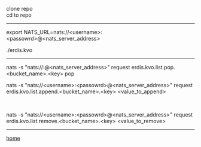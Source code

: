 clone repo <br>
cd to repo <br>

---

export NATS_URL=nats://\<username>:\<passowrd>@<nats_server_address> 

./erdis.kvo 

---

nats -s "nats://<username>:<passowrd>@<nats_server_address>" request erdis.kvo.list.pop.<bucket_name>.\<key> pop

nats -s "nats://\<username>:\<passowrd>@<nats_server_address>" request erdis.kvo.list.append.<bucket_name>.\<key> <value_to_append>

<br>

nats -s "nats://\<username>:\<passowrd>@<nats_server_address>" request erdis.kvo.list.remove.<bucket_name>.\<key> <value_to_remove>

---

[home](https://github.com/perryngordon/erdis.kvo/tree/main)
